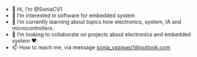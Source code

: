 - 👋 Hi, I’m @SoniaCV1
- 👀 I’m interested in software for embedded system 
- 🌱 I’m currently learning about topics how electronics, system, IA and microcontrollers.
- 💞️ I’m looking to collaborate on projects about electronics and embedded system ❤️.
- 📫 How to reach me, via message sonia_vazquez1@outlook.com

<!---
SoniaCV1/SoniaCV1 is a ✨ special ✨ repository because its `README.md` (this file) appears on your GitHub profile.
You can click the Preview link to take a look at your changes.
--->
